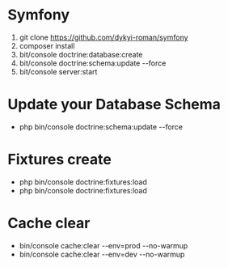 Symfony
=======

1) git clone https://github.com/dykyi-roman/symfony
2) composer install
3) bit/console doctrine:database:create
4) bit/console doctrine:schema:update --force
5) bit/console server:start

# Update your Database Schema

+ php bin/console doctrine:schema:update --force

# Fixtures create

+ php bin/console doctrine:fixtures:load
+ php bin/console doctrine:fixtures:load

# Cache clear

+ bin/console cache:clear --env=prod --no-warmup 
+ bin/console cache:clear --env=dev --no-warmup

